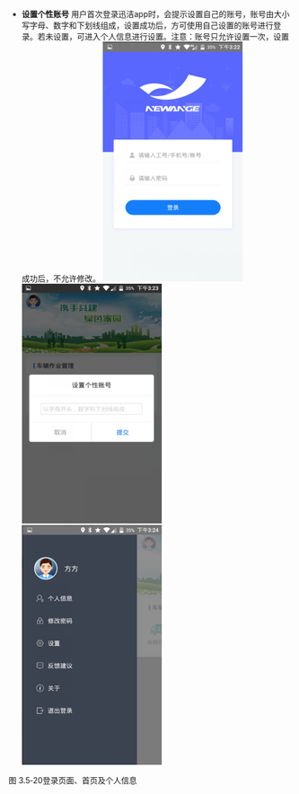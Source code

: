 * **设置个性账号**
用户首次登录迅洁app时，会提示设置自己的账号，账号由大小写字母、数字和下划线组成，设置成功后，方可使用自己设置的账号进行登录。若未设置，可进入个人信息进行设置。注意：账号只允许设置一次，设置成功后，不允许修改。
![](images/0107-1.png)![](images/0108-1.png)![](images/0109-1.png)
             
图 3.5‑20登录页面、首页及个人信息
